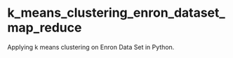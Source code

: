 # k_means_clustering_enron_dataset_map_reduce
Applying k means clustering on Enron Data Set in Python.
